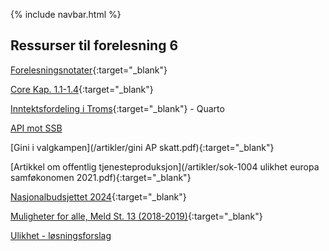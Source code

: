 
{% include navbar.html %}

## Ressurser til forelesning 6

[Forelesningsnotater](/forelesninger/SOK-1004_Forelesning_6_h24.pdf){:target="_blank"}

[Core Kap. 1.1-1.4](https://www.core-econ.org/the-economy/microeconomics/0-3-contents.html#contents){:target="_blank"}

[Inntektsfordeling i Troms](/rkode/F6_inntektsfordeling_2015.qmd){:target="_blank"} - Quarto         

[API mot SSB](/rkode/api_ssb.R)            

[Gini i valgkampen](/artikler/gini AP skatt.pdf){:target="_blank"}

[Artikkel om offentlig tjenesteproduksjon](/artikler/sok-1004 ulikhet europa samføkonomen 2021.pdf){:target="_blank"}

[Nasjonalbudsjettet 2024](https://www.regjeringen.no/contentassets/3aef7f0d3bca43b387fd97b6b5cc6905/no/pdfs/stm202320240001000dddpdfs.pdf){:target="_blank"}


[Muligheter for alle, Meld St. 13 (2018-2019)](https://www.regjeringen.no/contentassets/472d31ff815d4ce7909f5593bf7d79b8/no/pdfs/stm201820190013000dddpdfs.pdf){:target="_blank"}

[Ulikhet - løsningsforslag](/solutions/SOK-1004_Forelesning_6_h24_ulikhet_fasit.R)
